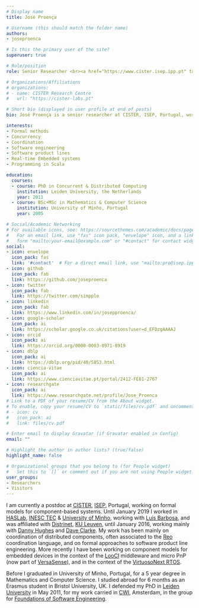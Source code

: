 ```yaml
---
# Display name
title: José Proença

# Username (this should match the folder name)
authors:
- joseproenca

# Is this the primary user of the site?
superuser: true

# Role/position
role: Senior Researcher <br><a href="https://www.cister.isep.ipp.pt" target="_blank"><img src="images/logo_cister.png" alt="CISTER logo" style="width:18rem;display:inline;padding-top:1.3rem;"></a>

# Organizations/Affiliations
# organizations:
# - name: CISTER Research Centre
#   url: "https://cister-labs.pt"

# Short bio (displayed in user profile at end of posts)
bio: José Proença is a senior researcher at CISTER, ISEP, Portugal, working on formal models for component-based and critical systems.

interests:
- Formal methods
- Concurrency
- Coordination
- Software engineering
- Software product lines
- Real-time Embedded systems
- Programming in Scala

education:
  courses:
  - course: PhD in Concurrent & Distributed Computing
    institution: Leiden University, the Netherlands
    year: 2011
  - course: BSc+MSc in Mathematics & Computer Science
    institution: University of Minho, Portugal
    year: 2005

# Social/Academic Networking
# For available icons, see: https://sourcethemes.com/academic/docs/page-builder/#icons
#   For an email link, use "fas" icon pack, "envelope" icon, and a link in the
#   form "mailto:your-email@example.com" or "#contact" for contact widget.
social:
- icon: envelope
  icon_pack: fas
  link: '#contact'  # For a direct email link, use "mailto:pro@isep.ipp.pt".
- icon: github
  icon_pack: fab
  link: https://github.com/joseproenca
- icon: twitter
  icon_pack: fab
  link: https://twitter.com/simpple
- icon: linkedin
  icon_pack: fab
  link: https://www.linkedin.com/in/josepproenca/
- icon: google-scholar
  icon_pack: ai
  link: https://scholar.google.co.uk/citations?user=d_EFDzgAAAAJ
- icon: orcid
  icon_pack: ai
  link: https://orcid.org/0000-0003-0971-8919
- icon: dblp
  icon_pack: ai
  link: https://dblp.org/pid/40/5853.html
- icon: ciencia-vitae
  icon_pack: ai
  link: https://www.cienciavitae.pt/portal/2412-FE81-2767
- icon: researchgate
  icon_pack: ai
  link: https://www.researchgate.net/profile/Jose_Proenca
# Link to a PDF of your resume/CV from the About widget.
# To enable, copy your resume/CV to `static/files/cv.pdf` and uncomment the lines below.
# - icon: cv
#   icon_pack: ai
#   link: files/cv.pdf

# Enter email to display Gravatar (if Gravatar enabled in Config)
email: ""

# Highlight the author in author lists? (true/false)
highlight_name: false

# Organizational groups that you belong to (for People widget)
#   Set this to `[]` or comment out if you are not using People widget.
user_groups:
- Researchers
- Visitors
---
```


I am currently a postdoc at [CISTER](https://cister-labs.pt), [ISEP](https://isep.ipp.pt), Portugal, working on formal models for component-based systems. Until January 2019 I worked in [HASLab](https://haslab.pt), [INESC TEC](https://inesctec.pt) & [University of Minho](http://di.uminho.pt), working with [Luís Barbosa](http://di.uminho.pt/~lsb), and was affiliated with [Distrinet](http://distrinet.cs.kuleuven.be/), [KU Leuven](http://www.kuleuven.be/), until January 2016, working mainly with [Danny Hughes](https://distrinet.cs.kuleuven.be/people/dannyh) and [Dave Clarke](http://supercooldave.github.io). My work has been mainly on coordination of distributed components, often associated to the [Reo](http://reo.project.cwi.nl/) coordination language, and on formal approaches to software product line engineering. More recently I have been working on component models for embedded devices in the context of the [LooCI](https://distrinet.cs.kuleuven.be/software/looci) middleware and micro PnP (now part of [VersaSense](https://www.versasense.com/)), and in the context of the [VirtuosoNext RTOS](http://www.altreonic.com/content/product-overview).

Before I graduated in University of Minho, Portugal, for a 5 year degree in Mathematics and Computer Science. I studied abroad for 6 months as an Erasmus student in Bristol University, UK. I defended my PhD in [Leiden University](http://liacs.leidenuniv.nl/) in May 2011, for my work carried in [CWI](http://www.cwi.nl/), Amsterdam, in the group for [Foundations of Software Engineering](http://www.cwi.nl/research-groups/Foundations-of-software-engineering).
